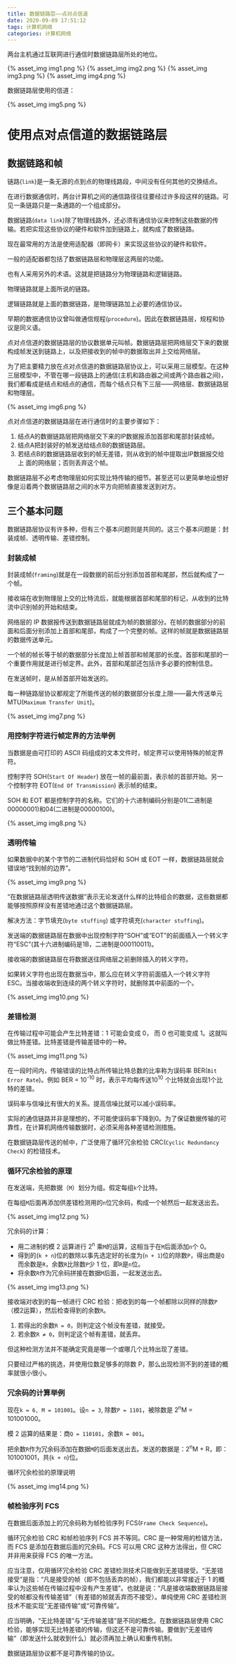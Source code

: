```yaml
---
title: 数据链路层——点对点信道
date: 2020-09-09 17:51:12
tags: 计算机网络
categories: 计算机网络
---
```


两台主机通过互联网进行通信时数据链路层所处的地位。

{% asset_img img1.png %}
{% asset_img img2.png %}
{% asset_img img3.png %}
{% asset_img img4.png %}

数据链路层使用的信道：

{% asset_img img5.png %}

# 使用点对点信道的数据链路层
## 数据链路和帧
链路(`link`)是一条无源的点到点的物理线路段，中间没有任何其他的交换结点。

在进行数据通信时，两台计算机之间的通信路径往往要经过许多段这样的链路。可见一条链路只是一条通路的一个组成部分。

数据链路(`data link`)除了物理线路外，还必须有通信协议来控制这些数据的传输。若把实现这些协议的硬件和软件加到链路上，就构成了数据链路。

现在最常用的方法是使用适配器（即网卡）来实现这些协议的硬件和软件。

一般的适配器都包括了数据链路层和物理层这两层的功能。

也有人采用另外的术语。这就是把链路分为物理链路和逻辑链路。

物理链路就是上面所说的链路。

逻辑链路就是上面的数据链路，是物理链路加上必要的通信协议。

早期的数据通信协议曾叫做通信规程(`procedure`)。因此在数据链路层，规程和协议是同义语。

点对点信道的数据链路层的协议数据单元叫帧。数据链路层把网络层交下来的数据构成帧发送到链路上，以及把接收到的帧中的数据取出并上交给网络层。

为了把主要精力放在点对点信道的数据链路层协议上，可以采用三层模型。在这种三层模型中，不管在哪一段链路上的通信(主机和路由器之间或两个路由器之间)，我们都看成是结点和结点的通信，而每个结点只有下三层——网络层、数据链路层和物理层。

{% asset_img img6.png %}

点对点信道的数据链路层在进行通信时的主要步骤如下：
1. 结点A的数据链路层把网络层交下来的IP数据报添加首部和尾部封装成帧。
2. 结点A把封装好的帧发送给结点B的数据链路层。
3. 若结点B的数据链路层收到的帧无差错，则从收到的帧中提取出IP数据报交给上 面的网络层；否则丢弃这个帧。

数据链路层不必考虑物理层如何实现比特传输的细节。甚至还可以更简单地设想好像是沿着两个数据链路层之间的水平方向把帧直接发送到对方。
## 三个基本问题
数据链路层协议有许多种，但有三个基本问题则是共同的。这三个基本问题是：封装成帧、透明传输、差错控制。
### 封装成帧
封装成帧(`framing`)就是在一段数据的前后分别添加首部和尾部，然后就构成了一个帧。

接收端在收到物理层上交的比特流后，就能根据首部和尾部的标记，从收到的比特流中识别帧的开始和结束。

网络层的 IP 数据报传送到数据链路层就成为帧的数据部分。在帧的数据部分的前面和后面分别添加上首部和尾部，构成了一个完整的帧。这样的帧就是数据链路层的数据传送单元。

一个帧的帧长等于帧的数据部分长度加上帧首部和帧尾部的长度。首部和尾部的一个重要作用就是进行帧定界。此外，首部和尾部还包括许多必要的控制信息。

在发送帧时，是从帧首部开始发送的。

每一种链路层协议都规定了所能传送的帧的数据部分长度上限——最大传送单元 MTU(`Maximum Transfer Unit`)。

{% asset_img img7.png %}

### 用控制字符进行帧定界的方法举例
当数据是由可打印的 ASCII 码组成的文本文件时，帧定界可以使用特殊的帧定界符。

控制字符 SOH(`Start Of Header`) 放在一帧的最前面，表示帧的首部开始。另一个控制字符 EOT(`End Of Transmission`) 表示帧的结束。

SOH 和 EOT 都是控制字符的名称。它们的十六进制编码分别是01(二进制是00000001)和04(二进制是00000100)。

{% asset_img img8.png %}

### 透明传输
如果数据中的某个字节的二进制代码恰好和 SOH 或 EOT 一样，数据链路层就会错误地“找到帧的边界”。

{% asset_img img9.png %}

“在数据链路层透明传送数据”表示无论发送什么样的比特组合的数据，这些数据都能够按照原样没有差错地通过这个数据链路层。

解决方法：字节填充(`byte stuffing`) 或字符填充(`character stuffing`)。

发送端的数据链路层在数据中出现控制字符“SOH”或“EOT”的前面插入一个转义字符“ESC”(其十六进制编码是1B，二进制是000110011)。

接收端的数据链路层在将数据送往网络层之前删除插入的转义字符。

如果转义字符也出现在数据当中，那么应在转义字符前面插入一个转义字符 ESC。当接收端收到连续的两个转义字符时，就删除其中前面的一个。 

{% asset_img img10.png %}

### 差错检测
在传输过程中可能会产生比特差错：1 可能会变成 0， 而 0 也可能变成 1。这就叫做比特差错。比特差错是传输差错中的一种。

{% asset_img img11.png %}

在一段时间内，传输错误的比特占所传输比特总数的比率称为误码率 BER(`Bit Error Rate`)。例如 BER = 10<sup>-10</sup> 时，表示平均每传送10<sup>10</sup> 个比特就会出现1个比特的差错。

误码率与信噪比有很大的关系。提高信噪比就可以减小误码率。

实际的通信链路并非是理想的，不可能使误码率下降到0。为了保证数据传输的可靠性，在计算机网络传输数据时，必须采用各种差错检测措施。

在数据链路层传送的帧中，广泛使用了循环冗余检验 CRC(`Cyclic Redundancy Check`) 的检错技术。
### 循环冗余检验的原理
在发送端，先把数据（`M`）划分为组。假定每组`k`个比特。

在每组`M`后面再添加供差错检测用的`n`位冗余码，构成一个帧然后一起发送出去。

{% asset_img img12.png %}

冗余码的计算：
* 用二进制的模 2 运算进行 2<sup>n</sup> 乘`M`的运算，这相当于在`M`后面添加`n`个 0。
* 得到的(`k + n`)位的数除以事先选定好的长度为(`n + 1`)位的除数`P`，得出商是`Q`而余数是`R`，余数`R`比除数`P`少 1 位，即`R`是`n`位。 
* 将余数`R`作为冗余码拼接在数据`M`后面，一起发送出去。

{% asset_img img13.png %}

接收端对收到的每一帧进行 CRC 检验：把收到的每一个帧都除以同样的除数`P`（模2运算），然后检查得到的余数`R`。
1. 若得出的余数`R = 0`，则判定这个帧没有差错，就接受。
2. 若余数`R ≠ 0`，则判定这个帧有差错，就丢弃。

但这种检测方法并不能确定究竟是哪一个或哪几个比特出现了差错。

只要经过严格的挑选，并使用位数足够多的除数 P，那么出现检测不到的差错的概率就很小很小。

### 冗余码的计算举例
现在`k = 6, M = 101001`。设`n = 3`, 除数`P = 1101`，被除数是 2<sup>n</sup>M = 101001000。

模 2 运算的结果是：商`Q = 110101`，余数`R = 001`。

把余数`R`作为冗余码添加在数据`M`的后面发送出去。发送的数据是：2<sup>n</sup>M + R，即：101001001，共(`k + n`)位。

循环冗余检验的原理说明

{% asset_img img14.png %}

### 帧检验序列 FCS
在数据后面添加上的冗余码称为帧检验序列 FCS(`Frame Check Sequence`)。

循环冗余检验 CRC 和帧检验序列 FCS 并不等同。CRC 是一种常用的检错方法，而 FCS 是添加在数据后面的冗余码。FCS 可以用 CRC 这种方法得出，但 CRC 并非用来获得 FCS 的唯一方法。 

应当注意，仅用循环冗余检验 CRC 差错检测技术只能做到无差错接受。“无差错接受”是指：“凡是接受的帧（即不包括丢弃的帧），我们都能以非常接近于 1 的概率认为这些帧在传输过程中没有产生差错”。也就是说：“凡是接收端数据链路层接受的帧都没有传输差错”（有差错的帧就丢弃而不接受）。单纯使用 CRC 差错检测技术不能实现“无差错传输”或“可靠传输”。

应当明确，“无比特差错”与“无传输差错”是不同的概念。在数据链路层使用 CRC 检验，能够实现无比特差错的传输，但这还不是可靠传输。要做到“无差错传输”（即发送什么就收到什么）就必须再加上确认和重传机制。 

数据链路层协议都不是可靠传输的协议。
